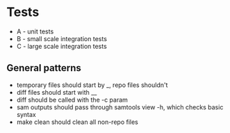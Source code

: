 # Tests

* A - unit tests
* B - small scale integration tests
* C - large scale integration tests

## General patterns

* temporary files should start by _, repo files shouldn't
* diff files should start with __
* diff should be called with the -c param
* sam outputs should pass through samtools view -h, which checks basic syntax
* make clean should clean all non-repo files
